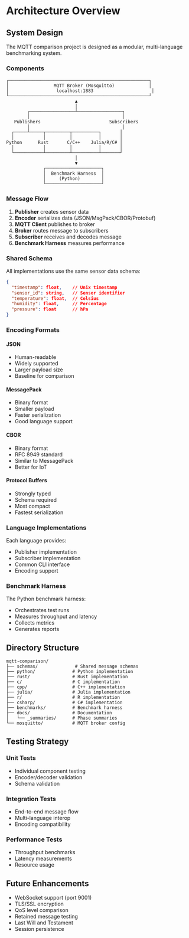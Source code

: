 # Architecture Overview

## System Design

The MQTT comparison project is designed as a modular, multi-language benchmarking system.

### Components

```
┌─────────────────────────────────────────────────────┐
│                 MQTT Broker (Mosquitto)             │
│                  localhost:1883                      │
└─────────────────────────────────────────────────────┘
                          ▲
                          │
        ┌─────────────────┴─────────────────┐
        │                                   │
   Publishers                          Subscribers
        │                                   │
  ┌─────┴─────┬─────────┬──────────┐       │
  │           │         │          │       │
Python      Rust       C/C++    Julia/R/C# │
  │           │         │          │       │
  └───────────┴─────────┴──────────┴───────┘
                          │
                          ▼
              ┌─────────────────────┐
              │  Benchmark Harness  │
              │     (Python)        │
              └─────────────────────┘
```

### Message Flow

1. **Publisher** creates sensor data
2. **Encoder** serializes data (JSON/MsgPack/CBOR/Protobuf)
3. **MQTT Client** publishes to broker
4. **Broker** routes message to subscribers
5. **Subscriber** receives and decodes message
6. **Benchmark Harness** measures performance

### Shared Schema

All implementations use the same sensor data schema:

```json
{
  "timestamp": float,    // Unix timestamp
  "sensor_id": string,   // Sensor identifier
  "temperature": float,  // Celsius
  "humidity": float,     // Percentage
  "pressure": float      // hPa
}
```

### Encoding Formats

#### JSON
- Human-readable
- Widely supported
- Larger payload size
- Baseline for comparison

#### MessagePack
- Binary format
- Smaller payload
- Faster serialization
- Good language support

#### CBOR
- Binary format
- RFC 8949 standard
- Similar to MessagePack
- Better for IoT

#### Protocol Buffers
- Strongly typed
- Schema required
- Most compact
- Fastest serialization

### Language Implementations

Each language provides:
- Publisher implementation
- Subscriber implementation
- Common CLI interface
- Encoding support

### Benchmark Harness

The Python benchmark harness:
- Orchestrates test runs
- Measures throughput and latency
- Collects metrics
- Generates reports

## Directory Structure

```
mqtt-comparison/
├── schemas/              # Shared message schemas
├── python/              # Python implementation
├── rust/                # Rust implementation
├── c/                   # C implementation
├── cpp/                 # C++ implementation
├── julia/               # Julia implementation
├── r/                   # R implementation
├── csharp/              # C# implementation
├── benchmarks/          # Benchmark harness
├── docs/                # Documentation
│   └── _summaries/      # Phase summaries
└── mosquitto/           # MQTT broker config
```

## Testing Strategy

### Unit Tests
- Individual component testing
- Encoder/decoder validation
- Schema validation

### Integration Tests
- End-to-end message flow
- Multi-language interop
- Encoding compatibility

### Performance Tests
- Throughput benchmarks
- Latency measurements
- Resource usage

## Future Enhancements

- WebSocket support (port 9001)
- TLS/SSL encryption
- QoS level comparison
- Retained message testing
- Last Will and Testament
- Session persistence
